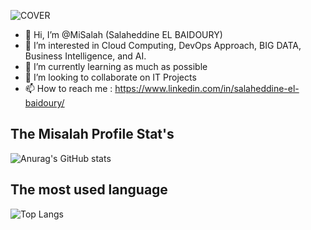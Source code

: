 
![COVER](https://user-images.githubusercontent.com/74468388/147654273-9cfdc80a-c04a-4164-8328-a569b5f800e7.png)



- 👋 Hi, I’m @MiSalah (Salaheddine EL BAIDOURY)
- 👀 I’m interested in Cloud Computing, DevOps Approach, BIG DATA, Business Intelligence, and AI. 
- 🌱 I’m currently learning as much as possible
- 💞️ I’m looking to collaborate on IT Projects
- 📫 How to reach me : https://www.linkedin.com/in/salaheddine-el-baidoury/

<!---
MiSalah/MiSalah is a ✨ special ✨ repository because its `README.md` (this file) appears on your GitHub profile.
You can click the Preview link to take a look at your changes.
--->

## The Misalah Profile Stat's
![Anurag's GitHub stats](https://github-readme-stats.vercel.app/api?username=misalah&show_icons=true&theme=dark&count_private=true)

## The most used language 
![Top Langs](https://github-readme-stats.vercel.app/api/top-langs/?username=misalah&layout=default)
